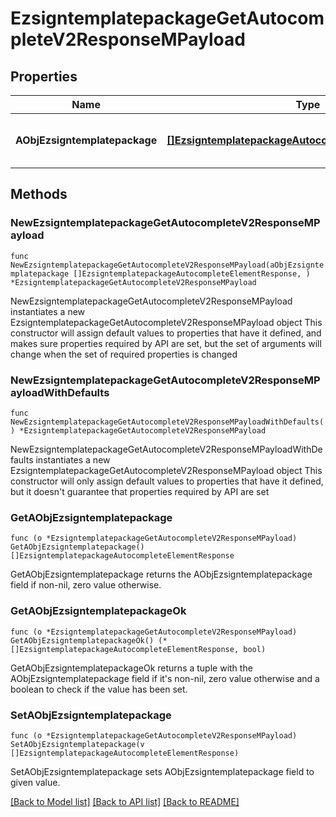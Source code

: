 # EzsigntemplatepackageGetAutocompleteV2ResponseMPayload

## Properties

Name | Type | Description | Notes
------------ | ------------- | ------------- | -------------
**AObjEzsigntemplatepackage** | [**[]EzsigntemplatepackageAutocompleteElementResponse**](EzsigntemplatepackageAutocompleteElementResponse.md) | An array of Ezsigntemplatepackage autocomplete element response. | 

## Methods

### NewEzsigntemplatepackageGetAutocompleteV2ResponseMPayload

`func NewEzsigntemplatepackageGetAutocompleteV2ResponseMPayload(aObjEzsigntemplatepackage []EzsigntemplatepackageAutocompleteElementResponse, ) *EzsigntemplatepackageGetAutocompleteV2ResponseMPayload`

NewEzsigntemplatepackageGetAutocompleteV2ResponseMPayload instantiates a new EzsigntemplatepackageGetAutocompleteV2ResponseMPayload object
This constructor will assign default values to properties that have it defined,
and makes sure properties required by API are set, but the set of arguments
will change when the set of required properties is changed

### NewEzsigntemplatepackageGetAutocompleteV2ResponseMPayloadWithDefaults

`func NewEzsigntemplatepackageGetAutocompleteV2ResponseMPayloadWithDefaults() *EzsigntemplatepackageGetAutocompleteV2ResponseMPayload`

NewEzsigntemplatepackageGetAutocompleteV2ResponseMPayloadWithDefaults instantiates a new EzsigntemplatepackageGetAutocompleteV2ResponseMPayload object
This constructor will only assign default values to properties that have it defined,
but it doesn't guarantee that properties required by API are set

### GetAObjEzsigntemplatepackage

`func (o *EzsigntemplatepackageGetAutocompleteV2ResponseMPayload) GetAObjEzsigntemplatepackage() []EzsigntemplatepackageAutocompleteElementResponse`

GetAObjEzsigntemplatepackage returns the AObjEzsigntemplatepackage field if non-nil, zero value otherwise.

### GetAObjEzsigntemplatepackageOk

`func (o *EzsigntemplatepackageGetAutocompleteV2ResponseMPayload) GetAObjEzsigntemplatepackageOk() (*[]EzsigntemplatepackageAutocompleteElementResponse, bool)`

GetAObjEzsigntemplatepackageOk returns a tuple with the AObjEzsigntemplatepackage field if it's non-nil, zero value otherwise
and a boolean to check if the value has been set.

### SetAObjEzsigntemplatepackage

`func (o *EzsigntemplatepackageGetAutocompleteV2ResponseMPayload) SetAObjEzsigntemplatepackage(v []EzsigntemplatepackageAutocompleteElementResponse)`

SetAObjEzsigntemplatepackage sets AObjEzsigntemplatepackage field to given value.



[[Back to Model list]](../README.md#documentation-for-models) [[Back to API list]](../README.md#documentation-for-api-endpoints) [[Back to README]](../README.md)


